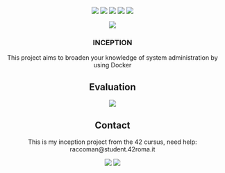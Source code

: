 <p align="center">
  <img src="https://img.shields.io/github/contributors/raccoman/inception?style=for-the-badge"/>
  <img src="https://img.shields.io/github/forks/raccoman/inception?style=for-the-badge"/>
  <img src="https://img.shields.io/github/stars/raccoman/inception?style=for-the-badge"/>
  <img src="https://img.shields.io/github/issues/raccoman/inception?style=for-the-badge"/>
  <img src="https://img.shields.io/github/license/raccoman/inception?style=for-the-badge"/>
</p>

<p align="center">
  <img src="https://badge42.vercel.app/api/v2/cl0z8sbuu001509jthfclxpdu/stats?cursusId=21&coalitionId=125"/>
</p>
<h3 align="center">
  INCEPTION
</h3>
<p align="center">
  This project aims to broaden your knowledge of system administration by using Docker
</p>

<h2 align="center">
  Evaluation
</h2>
<p align="center">
  <img src="https://badge42.vercel.app/api/v2/cl0z8sbuu001509jthfclxpdu/project/2171467"/>
</p>

<h2 align="center">
  Contact
</h2>
<p align="center">
  This is my inception project from the 42 cursus, need help: raccoman@student.42roma.it
</p>

<p align="center">
    <img src="https://forthebadge.com/images/badges/made-with-c.svg"/>
    <img src="https://forthebadge.com/images/badges/not-a-bug-a-feature.svg"/>
</p>
